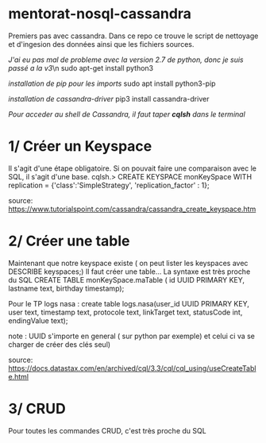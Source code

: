 # mentorat-nosql-cassandra
Premiers pas avec cassandra. Dans ce repo ce trouve le script de nettoyage et d'ingesion des données ainsi que les fichiers sources.

*J'ai eu pas mal de probleme avec la version 2.7 de python, donc je suis passé a la v3*\n
sudo apt-get install python3

*installation de pip pour les imports*
sudo apt install python3-pip

*installation de cassandra-driver*
pip3 install cassandra-driver


*Pour acceder au shell de Cassandra, il faut taper **cqlsh** dans le terminal*


# 1/ Créer un Keyspace

Il s'agit d'une étape obligatoire. Si on pouvait faire une comparaison avec le SQL, il s'agit d'une base.
cqlsh.> CREATE KEYSPACE monKeySpace
WITH replication = {'class':'SimpleStrategy', 'replication_factor' : 1};

source:
https://www.tutorialspoint.com/cassandra/cassandra_create_keyspace.htm

# 2/ Créer une table

Maintenant que notre keyspace existe ( on peut lister les keyspaces avec DESCRIBE keyspaces;)
Il faut créer une table...
La syntaxe est très proche du SQL
CREATE TABLE monKeySpace.maTable ( id UUID PRIMARY KEY, lastname text, birthday timestamp);

Pour le TP logs nasa : create table logs.nasa(user_id UUID PRIMARY KEY, user text, timestamp text, protocole text, linkTarget text, statusCode int, endingValue text);

note : UUID s'importe en general ( sur python par exemple) et celui ci va se charger de créer des clés seul)

source:
https://docs.datastax.com/en/archived/cql/3.3/cql/cql_using/useCreateTable.html

# 3/ CRUD
Pour toutes les commandes CRUD, c'est très proche du SQL
